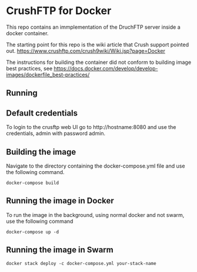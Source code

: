 # CrushFTP for Docker
This repo contains an immplementation of the DruchFTP server inside a docker container.

The starting point for this repo is the wiki article that Crush support pointed out. https://www.crushftp.com/crush9wiki/Wiki.jsp?page=Docker

The instructions for building the container did not conform to building image best practices, see https://docs.docker.com/develop/develop-images/dockerfile_best-practices/

## Running 

## Default credentials
To login to the crusftp web UI go to http://hostname:8080 and use the credentials, admin with password admin.

## Building the image
Navigate to the directory containing the docker-compose.yml file and use the following command.
```
docker-compose build
```
## Running the image in Docker
To run the image in the background, using normal docker and not swarm, use the following command
```
docker-compose up -d
```

## Running the image in Swarm
```
docker stack deploy -c docker-compose.yml your-stack-name
```
